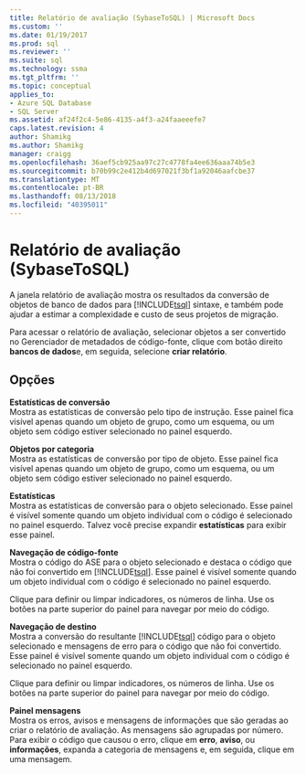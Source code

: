 ```yaml
---
title: Relatório de avaliação (SybaseToSQL) | Microsoft Docs
ms.custom: ''
ms.date: 01/19/2017
ms.prod: sql
ms.reviewer: ''
ms.suite: sql
ms.technology: ssma
ms.tgt_pltfrm: ''
ms.topic: conceptual
applies_to:
- Azure SQL Database
- SQL Server
ms.assetid: af24f2c4-5e86-4135-a4f3-a24faaeeefe7
caps.latest.revision: 4
author: Shamikg
ms.author: Shamikg
manager: craigg
ms.openlocfilehash: 36aef5cb925aa97c27c4778fa4ee636aaa74b5e3
ms.sourcegitcommit: b70b99c2e412b4d697021f3bf1a92046aafcbe37
ms.translationtype: MT
ms.contentlocale: pt-BR
ms.lasthandoff: 08/13/2018
ms.locfileid: "40395011"
---
```

# <a name="assessment-report-sybasetosql"></a>Relatório de avaliação (SybaseToSQL)
A janela relatório de avaliação mostra os resultados da conversão de objetos de banco de dados para [!INCLUDE[tsql](../../includes/tsql-md.md)] sintaxe, e também pode ajudar a estimar a complexidade e custo de seus projetos de migração.  
  
Para acessar o relatório de avaliação, selecionar objetos a ser convertido no Gerenciador de metadados de código-fonte, clique com botão direito **bancos de dados**e, em seguida, selecione **criar relatório**.  
  
## <a name="options"></a>Opções  
**Estatísticas de conversão**  
Mostra as estatísticas de conversão pelo tipo de instrução. Esse painel fica visível apenas quando um objeto de grupo, como um esquema, ou um objeto sem código estiver selecionado no painel esquerdo.  
  
**Objetos por categoria**  
Mostra as estatísticas de conversão por tipo de objeto. Esse painel fica visível apenas quando um objeto de grupo, como um esquema, ou um objeto sem código estiver selecionado no painel esquerdo.  
  
**Estatísticas**  
Mostra as estatísticas de conversão para o objeto selecionado. Esse painel é visível somente quando um objeto individual com o código é selecionado no painel esquerdo. Talvez você precise expandir **estatísticas** para exibir esse painel.  
  
**Navegação de código-fonte**  
Mostra o código do ASE para o objeto selecionado e destaca o código que não foi convertido em [!INCLUDE[tsql](../../includes/tsql-md.md)]. Esse painel é visível somente quando um objeto individual com o código é selecionado no painel esquerdo.  
  
Clique para definir ou limpar indicadores, os números de linha. Use os botões na parte superior do painel para navegar por meio do código.  
  
**Navegação de destino**  
Mostra a conversão do resultante [!INCLUDE[tsql](../../includes/tsql-md.md)] código para o objeto selecionado e mensagens de erro para o código que não foi convertido. Esse painel é visível somente quando um objeto individual com o código é selecionado no painel esquerdo.  
  
Clique para definir ou limpar indicadores, os números de linha. Use os botões na parte superior do painel para navegar por meio do código.  
  
**Painel mensagens**  
Mostra os erros, avisos e mensagens de informações que são geradas ao criar o relatório de avaliação. As mensagens são agrupadas por número. Para exibir o código que causou o erro, clique em **erro**, **aviso**, ou **informações**, expanda a categoria de mensagens e, em seguida, clique em uma mensagem.  
  
